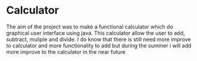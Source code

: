 <h1> Calculator</h1>
The aim of the project was to make a functional calculator which do graphical user interface using java. This calculator allow the user to add, subtract, muliple and divide. I do know that there is still need more improve to calculator and more functionality to add but during the summer i will add more improve to the calculator in the near future
